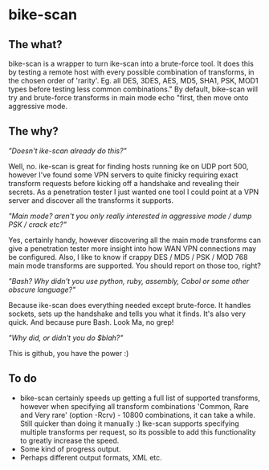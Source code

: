 # bike-scan

## The what?
bike-scan is a wrapper to turn ike-scan into a brute-force tool. It does this by testing a remote host with every possible combination of transforms, in the chosen order of 'rarity'. Eg. all DES, 3DES, AES, MD5, SHA1, PSK, MOD1 types before testing less common combinations."
By default, bike-scan will try and brute-force transforms in main mode echo "first, then move onto aggressive mode.

## The why?
*"Doesn't ike-scan already do this?"*

Well, no. ike-scan is great for finding hosts running ike on UDP port 500, however I've found some VPN servers to quite finicky requiring exact transform requests before kicking off a handshake and revealing their secrets.
As a penetration tester I just wanted one tool I could point at a VPN server and discover all the transforms it supports.

*"Main mode? aren't you only really interested in aggressive mode / dump PSK / crack etc?"*

Yes, certainly handy, however discovering all the main mode transforms can give a penetration tester more insight into how WAN VPN connections may be configured. Also, I like to know if crappy DES / MD5 / PSK / MOD 768 main mode transforms are supported. You should report on those too, right?

*"Bash? Why didn't you use python, ruby, assembly, Cobol or some other obscure language?"*

Because ike-scan does everything needed except brute-force. It handles sockets, sets up the handshake and tells you what it finds. It's also very quick. And because pure Bash. Look Ma, no grep!

*"Why did, or didn't you do $blah?"*

This is github, you have the power :) 

## To do
* bike-scan certainly speeds up getting a full list of supported transforms, however when specifying all transform combinations 'Common, Rare and Very rare' (option -Rcrv) - 10800 combinations, it can take a while. Still quicker than doing it manually :) Ike-scan supports specifying multiple transforms per request, so its possible to add this functionality to greatly increase the speed.
* Some kind of progress output.
* Perhaps different output formats, XML etc.
 

